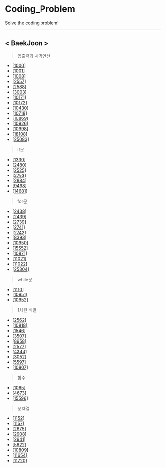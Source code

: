 # Coding_Problem
Solve the coding problem!

---

## < BaekJoon >
>입출력과 사칙연산
* [[1000]](https://github.com/JackyRedCircle/Coding_Problem/blob/main/src/BaekJoon/IO_and_Calculation/Main1000.java)
* [[1001]](https://github.com/JackyRedCircle/Coding_Problem/blob/main/src/BaekJoon/IO_and_Calculation/Main1001.java)
* [[1008]](https://github.com/JackyRedCircle/Coding_Problem/blob/main/src/BaekJoon/IO_and_Calculation/Main1008.java)
* [[2557]](https://github.com/JackyRedCircle/Coding_Problem/blob/main/src/BaekJoon/IO_and_Calculation/Main2557.java)
* [[2588]](https://github.com/JackyRedCircle/Coding_Problem/blob/main/src/BaekJoon/IO_and_Calculation/Main2588.java)
* [[3003]](https://github.com/JackyRedCircle/Coding_Problem/blob/main/src/BaekJoon/IO_and_Calculation/Main3003.java)
* [[10171]](https://github.com/JackyRedCircle/Coding_Problem/blob/main/src/BaekJoon/IO_and_Calculation/Main10171.java)
* [[10172]](https://github.com/JackyRedCircle/Coding_Problem/blob/main/src/BaekJoon/IO_and_Calculation/Main10172.java)
* [[10430]](https://github.com/JackyRedCircle/Coding_Problem/blob/main/src/BaekJoon/IO_and_Calculation/Main10430.java)
* [[10718]](https://github.com/JackyRedCircle/Coding_Problem/blob/main/src/BaekJoon/IO_and_Calculation/Main10718.java)
* [[10869]](https://github.com/JackyRedCircle/Coding_Problem/blob/main/src/BaekJoon/IO_and_Calculation/Main10869.java)
* [[10926]](https://github.com/JackyRedCircle/Coding_Problem/blob/main/src/BaekJoon/IO_and_Calculation/Main10926.java)
* [[10998]](https://github.com/JackyRedCircle/Coding_Problem/blob/main/src/BaekJoon/IO_and_Calculation/Main10998.java)
* [[18108]](https://github.com/JackyRedCircle/Coding_Problem/blob/main/src/BaekJoon/IO_and_Calculation/Main18108.java)
* [[25083]](https://github.com/JackyRedCircle/Coding_Problem/blob/main/src/BaekJoon/IO_and_Calculation/Main25083.java)

>if문
* [[1330]](https://github.com/JackyRedCircle/Coding_Problem/blob/main/src/BaekJoon/Use_the_if/Main1330.java)
* [[2480]](https://github.com/JackyRedCircle/Coding_Problem/blob/main/src/BaekJoon/Use_the_if/Main2480.java)
* [[2525]](https://github.com/JackyRedCircle/Coding_Problem/blob/main/src/BaekJoon/Use_the_if/Main2525.java)
* [[2753]](https://github.com/JackyRedCircle/Coding_Problem/blob/main/src/BaekJoon/Use_the_if/Main2753.java)
* [[2884]](https://github.com/JackyRedCircle/Coding_Problem/blob/main/src/BaekJoon/Use_the_if/Main2884.java)
* [[9498]](https://github.com/JackyRedCircle/Coding_Problem/blob/main/src/BaekJoon/Use_the_if/Main9498.java)
* [[14681]](https://github.com/JackyRedCircle/Coding_Problem/blob/main/src/BaekJoon/Use_the_if/Main14681.java)

>for문
* [[2438]](https://github.com/JackyRedCircle/Coding_Problem/blob/main/src/BaekJoon/Use_the_for/Main2438.java)
* [[2439]](https://github.com/JackyRedCircle/Coding_Problem/blob/main/src/BaekJoon/Use_the_for/Main2439.java)
* [[2739]](https://github.com/JackyRedCircle/Coding_Problem/blob/main/src/BaekJoon/Use_the_for/Main2739.java)
* [[2741]](https://github.com/JackyRedCircle/Coding_Problem/blob/main/src/BaekJoon/Use_the_for/Main2741.java)
* [[2742]](https://github.com/JackyRedCircle/Coding_Problem/blob/main/src/BaekJoon/Use_the_for/Main2742.java)
* [[8393]](https://github.com/JackyRedCircle/Coding_Problem/blob/main/src/BaekJoon/Use_the_for/Main8393.java)
* [[10950]](https://github.com/JackyRedCircle/Coding_Problem/blob/main/src/BaekJoon/Use_the_for/Main10950.java)
* [[15552]](https://github.com/JackyRedCircle/Coding_Problem/blob/main/src/BaekJoon/Use_the_for/Main15552.java)
* [[10871]](https://github.com/JackyRedCircle/Coding_Problem/blob/main/src/BaekJoon/Use_the_for/Main10871.java)
* [[11021]](https://github.com/JackyRedCircle/Coding_Problem/blob/main/src/BaekJoon/Use_the_for/Main11021.java)
* [[11022]](https://github.com/JackyRedCircle/Coding_Problem/blob/main/src/BaekJoon/Use_the_for/Main11022.java)
* [[25304]](https://github.com/JackyRedCircle/Coding_Problem/blob/main/src/BaekJoon/Use_the_for/Main25304.java)

>while문
* [[1110]](https://github.com/JackyRedCircle/Coding_Problem/blob/main/src/BaekJoon/Use_the_while/Main1110.java)
* [[10951]](https://github.com/JackyRedCircle/Coding_Problem/blob/main/src/BaekJoon/Use_the_while/Main10951.java)
* [[10952]](https://github.com/JackyRedCircle/Coding_Problem/blob/main/src/BaekJoon/Use_the_while/Main10952.java)

>1차원 배열
* [[2562]](https://github.com/JackyRedCircle/Coding_Problem/blob/main/src/BaekJoon/Use_the_1D_array/Main2562.java)
* [[10818]](https://github.com/JackyRedCircle/Coding_Problem/blob/main/src/BaekJoon/Use_the_1D_array/Main10818.java)
* [[1546]](https://github.com/JackyRedCircle/Coding_Problem/blob/main/src/BaekJoon/Use_the_1D_array/Main1546.java)
* [[3507]](https://github.com/JackyRedCircle/Coding_Problem/blob/main/src/BaekJoon/Use_the_1D_array/Main3507.java)
* [[8958]](https://github.com/JackyRedCircle/Coding_Problem/blob/main/src/BaekJoon/Use_the_1D_array/Main8958.java)
* [[2577]](https://github.com/JackyRedCircle/Coding_Problem/blob/main/src/BaekJoon/Use_the_1D_array/Main2577.java)
* [[4344]](https://github.com/JackyRedCircle/Coding_Problem/blob/main/src/BaekJoon/Use_the_1D_array/Main4344.java)
* [[3052]](https://github.com/JackyRedCircle/Coding_Problem/blob/main/src/BaekJoon/Use_the_1D_array/Main3052.java)
* [[5597]](https://github.com/JackyRedCircle/Coding_Problem/blob/main/src/BaekJoon/Use_the_1D_array/Main5597.java)
* [[10807]](https://github.com/JackyRedCircle/Coding_Problem/blob/main/src/BaekJoon/Use_the_1D_array/Main10807.java)

>함수
* [[1065]](https://github.com/JackyRedCircle/Coding_Problem/blob/main/src/BaekJoon/Use_the_function/Main1065.java)
* [[4673]](https://github.com/JackyRedCircle/Coding_Problem/blob/main/src/BaekJoon/Use_the_function/Main4673.java)
* [[15596]](https://github.com/JackyRedCircle/Coding_Problem/blob/main/src/BaekJoon/Use_the_function/Main15596.java)

>문자열
* [[1152]](https://github.com/JackyRedCircle/Coding_Problem/blob/main/src/BaekJoon/Use_the_String/Main1152.java)
* [[1157]](https://github.com/JackyRedCircle/Coding_Problem/blob/main/src/BaekJoon/Use_the_String/Main1157.java)
* [[2675]](https://github.com/JackyRedCircle/Coding_Problem/blob/main/src/BaekJoon/Use_the_String/Main2675.java)
* [[2908]](https://github.com/JackyRedCircle/Coding_Problem/blob/main/src/BaekJoon/Use_the_String/Main2908.java)
* [[2941]](https://github.com/JackyRedCircle/Coding_Problem/blob/main/src/BaekJoon/Use_the_String/Main2941.java)
* [[5622]](https://github.com/JackyRedCircle/Coding_Problem/blob/main/src/BaekJoon/Use_the_String/Main5622.java)
* [[10809]](https://github.com/JackyRedCircle/Coding_Problem/blob/main/src/BaekJoon/Use_the_String/Main10809.java)
* [[11654]](https://github.com/JackyRedCircle/Coding_Problem/blob/main/src/BaekJoon/Use_the_String/Main11654.java)
* [[11720]](https://github.com/JackyRedCircle/Coding_Problem/blob/main/src/BaekJoon/Use_the_String/Main11720.java)